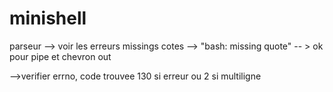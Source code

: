 # minishell

parseur --> voir les erreurs missings cotes --> "bash: missing quote" -- > ok pour pipe et chevron out

-->verifier errno, code trouvee 130 si erreur ou 2 si multiligne